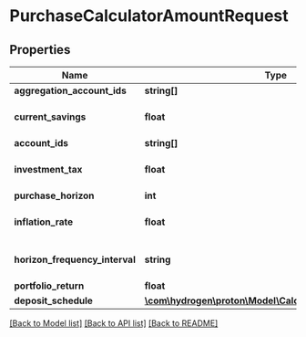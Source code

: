 # PurchaseCalculatorAmountRequest

## Properties
Name | Type | Description | Notes
------------ | ------------- | ------------- | -------------
**aggregation_account_ids** | **string[]** |  | [optional] 
**current_savings** | **float** |  | [optional] [default to 0.0]
**account_ids** | **string[]** |  | [optional] 
**investment_tax** | **float** |  | [optional] [default to 0.0]
**purchase_horizon** | **int** |  | 
**inflation_rate** | **float** |  | [optional] [default to 0.0]
**horizon_frequency_interval** | **string** |  | [optional] [default to 'year']
**portfolio_return** | **float** |  | 
**deposit_schedule** | [**\com\hydrogen\proton\Model\CalculatorDepositSchedule1**](CalculatorDepositSchedule1.md) |  | [optional] 

[[Back to Model list]](../README.md#documentation-for-models) [[Back to API list]](../README.md#documentation-for-api-endpoints) [[Back to README]](../README.md)


